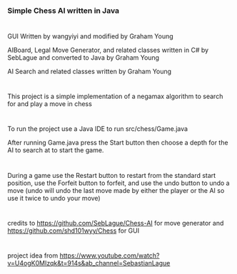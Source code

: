 ### Simple Chess AI written in Java

#
 GUI Written by wangyiyi and modified by Graham Young

 AIBoard, Legal Move Generator, and related classes written in C# by SebLague and converted to Java by Graham Young

 AI Search and related classes written by Graham Young
#
This project is a simple implementation of a negamax algorithm to 
search for and play a move in chess

#
To run the project use a Java IDE to run src/chess/Game.java

After running Game.java press the Start button then choose a depth for the AI to search at to start the game.
#
During a game use the Restart button to restart from the standard start position,
use the Forfeit button to forfeit,
and use the undo button to undo a move (undo will undo the last move made by either the player or the AI so use it twice to undo your move)



#
credits to 
https://github.com/SebLague/Chess-AI for move generator and
https://github.com/shd101wyy/Chess for GUI
#
project idea from https://www.youtube.com/watch?v=U4ogK0MIzqk&t=914s&ab_channel=SebastianLague
